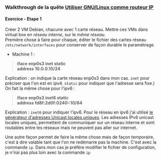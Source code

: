 ### Walkthrough de la quête [Utiliser GNU/Linux comme routeur IP](https://odyssey.wildcodeschool.com/quests/2350/pages/13710)


#### Exercice - Etape 1
Créer 2 VM Debian, chacune avec 1 carte réseau. Mettre ces VMs dans virtual box en _réseau interne_, sur le _même réseau_.  
Première chose à faire pour chaque, éditer le fichier des cartes réseau `/etc/network/interfaces` pour conserver de façon durable le paramétrage. 

* Machine 1 :
>**iface enp0s3 inet static**  
>    **address 10.0.0.10/24**

Explication : on indique la carte réseau enp0s3 dans mon cas. `inet` pour préciser que l'on est en ipv4. `static` pour indiquer que l'adresse sera fixe.)
On fait la même chose pour l'ipv6 :

>**iface enp0s3 inet6 static**  
>    **address fd8f:2d0f:0240::10/64**

Explication : `inet6` pour indiquer l'ipv6. Pour le réseau en ipv6 j'ai utilisé [le générateur d'adresses Unicast locales uniques](https://www.unique-local-ipv6.com/). Les adresses IPv6 unicast locales uniques, permettent de communiquer sur un réseau interne et sont routables entre les réseaux mais ne peuvent pas aller sur internet.

Une autre façon permet de faire la même chose mais de façon temporaire, c'est à dire valable tant que l'on ne redémarre pas la machine. C'est avec la commande `ip`. Dans mon cas je préfère modifier le fichier de configuration, je n'irai pas plus loin avec la commande `ip`
